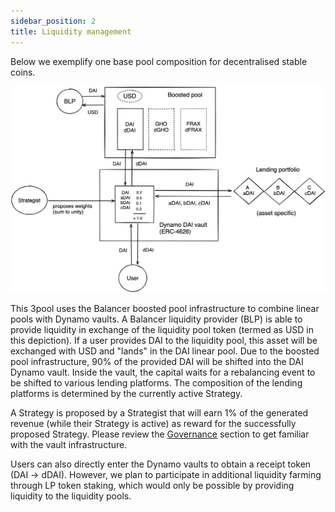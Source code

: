 ```yaml
---
sidebar_position: 2
title: Liquidity management
---
```


Below we exemplify one base pool composition for decentralised stable coins.

![3pool](../assets/base_pool.png)

This 3pool uses the Balancer boosted pool infrastructure to combine linear pools with Dynamo vaults.
A Balancer liquidity provider (BLP) is able to provide liquidity in exchange of the liquidity pool token (termed as USD in this depiction).
If a user provides DAI to the liquidity pool, this asset will be exchanged with USD and "lands" in the DAI linear pool.
Due to the boosted pool infrastructure, 90% of the provided DAI will be shifted into the DAI Dynamo vault.
Inside the vault, the capital waits for a rebalancing event to be shifted to various lending platforms.
The composition of the lending platforms is determined by the currently active Strategy.

A Strategy is proposed by a Strategist that will earn 1% of the generated revenue (while their Strategy is active) as reward for the successfully proposed Strategy.
Please review the [Governance](./Vaults/governance) section to get familiar with the vault infrastructure.

Users can also directly enter the Dynamo vaults to obtain a receipt token (DAI $\rightarrow$ dDAI).
However, we plan to participate in additional liquidity farming through LP token staking, which would only be possible by providing liquidity to the liquidity pools.
